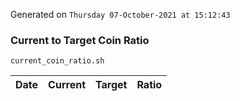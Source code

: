 Generated on `Thursday 07-October-2021 at 15:12:43`

### Current to Target Coin Ratio
`current_coin_ratio.sh`

Date|Current|Target|Ratio
---|---|---|---
